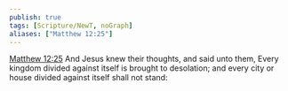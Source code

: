 ```yaml
---
publish: true
tags: [Scripture/NewT, noGraph]
aliases: ["Matthew 12:25"]
---
```

[Matthew 12:25](https://churchofjesuschrist.org/study/scriptures/nt/matt/12?lang=eng&id=p25#p25) And Jesus knew their thoughts, and said unto them, Every kingdom divided against itself is brought to desolation; and every city or house divided against itself shall not stand:

